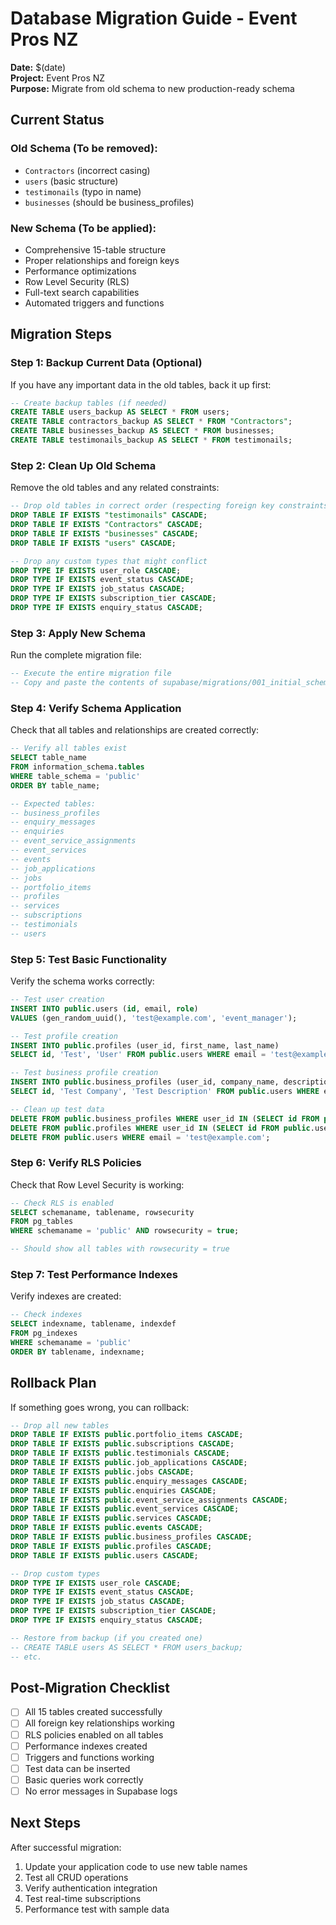 # Database Migration Guide - Event Pros NZ

**Date:** $(date)  
**Project:** Event Pros NZ  
**Purpose:** Migrate from old schema to new production-ready schema

## Current Status

### Old Schema (To be removed):
- `Contractors` (incorrect casing)
- `users` (basic structure)
- `testimonails` (typo in name)
- `businesses` (should be business_profiles)

### New Schema (To be applied):
- Comprehensive 15-table structure
- Proper relationships and foreign keys
- Performance optimizations
- Row Level Security (RLS)
- Full-text search capabilities
- Automated triggers and functions

## Migration Steps

### Step 1: Backup Current Data (Optional)
If you have any important data in the old tables, back it up first:

```sql
-- Create backup tables (if needed)
CREATE TABLE users_backup AS SELECT * FROM users;
CREATE TABLE contractors_backup AS SELECT * FROM "Contractors";
CREATE TABLE businesses_backup AS SELECT * FROM businesses;
CREATE TABLE testimonails_backup AS SELECT * FROM testimonails;
```

### Step 2: Clean Up Old Schema
Remove the old tables and any related constraints:

```sql
-- Drop old tables in correct order (respecting foreign key constraints)
DROP TABLE IF EXISTS "testimonails" CASCADE;
DROP TABLE IF EXISTS "Contractors" CASCADE;
DROP TABLE IF EXISTS "businesses" CASCADE;
DROP TABLE IF EXISTS "users" CASCADE;

-- Drop any custom types that might conflict
DROP TYPE IF EXISTS user_role CASCADE;
DROP TYPE IF EXISTS event_status CASCADE;
DROP TYPE IF EXISTS job_status CASCADE;
DROP TYPE IF EXISTS subscription_tier CASCADE;
DROP TYPE IF EXISTS enquiry_status CASCADE;
```

### Step 3: Apply New Schema
Run the complete migration file:

```sql
-- Execute the entire migration file
-- Copy and paste the contents of supabase/migrations/001_initial_schema_with_performance.sql
```

### Step 4: Verify Schema Application
Check that all tables and relationships are created correctly:

```sql
-- Verify all tables exist
SELECT table_name 
FROM information_schema.tables 
WHERE table_schema = 'public'
ORDER BY table_name;

-- Expected tables:
-- business_profiles
-- enquiry_messages
-- enquiries
-- event_service_assignments
-- event_services
-- events
-- job_applications
-- jobs
-- portfolio_items
-- profiles
-- services
-- subscriptions
-- testimonials
-- users
```

### Step 5: Test Basic Functionality
Verify the schema works correctly:

```sql
-- Test user creation
INSERT INTO public.users (id, email, role) 
VALUES (gen_random_uuid(), 'test@example.com', 'event_manager');

-- Test profile creation
INSERT INTO public.profiles (user_id, first_name, last_name)
SELECT id, 'Test', 'User' FROM public.users WHERE email = 'test@example.com';

-- Test business profile creation
INSERT INTO public.business_profiles (user_id, company_name, description)
SELECT id, 'Test Company', 'Test Description' FROM public.users WHERE email = 'test@example.com';

-- Clean up test data
DELETE FROM public.business_profiles WHERE user_id IN (SELECT id FROM public.users WHERE email = 'test@example.com');
DELETE FROM public.profiles WHERE user_id IN (SELECT id FROM public.users WHERE email = 'test@example.com');
DELETE FROM public.users WHERE email = 'test@example.com';
```

### Step 6: Verify RLS Policies
Check that Row Level Security is working:

```sql
-- Check RLS is enabled
SELECT schemaname, tablename, rowsecurity 
FROM pg_tables 
WHERE schemaname = 'public' AND rowsecurity = true;

-- Should show all tables with rowsecurity = true
```

### Step 7: Test Performance Indexes
Verify indexes are created:

```sql
-- Check indexes
SELECT indexname, tablename, indexdef
FROM pg_indexes 
WHERE schemaname = 'public'
ORDER BY tablename, indexname;
```

## Rollback Plan

If something goes wrong, you can rollback:

```sql
-- Drop all new tables
DROP TABLE IF EXISTS public.portfolio_items CASCADE;
DROP TABLE IF EXISTS public.subscriptions CASCADE;
DROP TABLE IF EXISTS public.testimonials CASCADE;
DROP TABLE IF EXISTS public.job_applications CASCADE;
DROP TABLE IF EXISTS public.jobs CASCADE;
DROP TABLE IF EXISTS public.enquiry_messages CASCADE;
DROP TABLE IF EXISTS public.enquiries CASCADE;
DROP TABLE IF EXISTS public.event_service_assignments CASCADE;
DROP TABLE IF EXISTS public.event_services CASCADE;
DROP TABLE IF EXISTS public.services CASCADE;
DROP TABLE IF EXISTS public.events CASCADE;
DROP TABLE IF EXISTS public.business_profiles CASCADE;
DROP TABLE IF EXISTS public.profiles CASCADE;
DROP TABLE IF EXISTS public.users CASCADE;

-- Drop custom types
DROP TYPE IF EXISTS user_role CASCADE;
DROP TYPE IF EXISTS event_status CASCADE;
DROP TYPE IF EXISTS job_status CASCADE;
DROP TYPE IF EXISTS subscription_tier CASCADE;
DROP TYPE IF EXISTS enquiry_status CASCADE;

-- Restore from backup (if you created one)
-- CREATE TABLE users AS SELECT * FROM users_backup;
-- etc.
```

## Post-Migration Checklist

- [ ] All 15 tables created successfully
- [ ] All foreign key relationships working
- [ ] RLS policies enabled on all tables
- [ ] Performance indexes created
- [ ] Triggers and functions working
- [ ] Test data can be inserted
- [ ] Basic queries work correctly
- [ ] No error messages in Supabase logs

## Next Steps

After successful migration:
1. Update your application code to use new table names
2. Test all CRUD operations
3. Verify authentication integration
4. Test real-time subscriptions
5. Performance test with sample data
